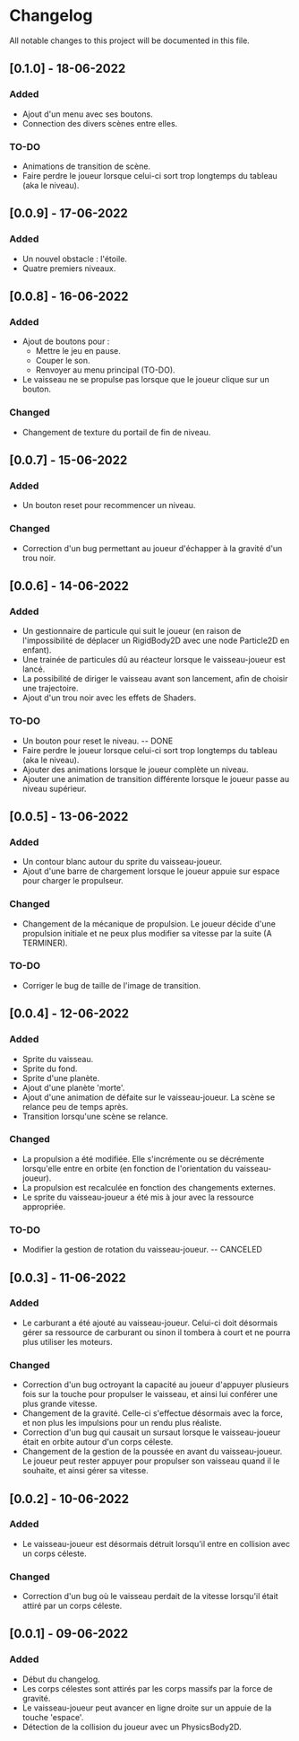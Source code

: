 # Changelog
All notable changes to this project will be documented in this file.

## [0.1.0] - 18-06-2022
### Added
- Ajout d'un menu avec ses boutons.
- Connection des divers scènes entre elles.

### TO-DO
- Animations de transition de scène.
- Faire perdre le joueur lorsque celui-ci sort trop longtemps du tableau (aka le niveau).

## [0.0.9] - 17-06-2022
### Added
- Un nouvel obstacle : l'étoile.
- Quatre premiers niveaux.

## [0.0.8] - 16-06-2022
### Added
- Ajout de boutons pour :
	- Mettre le jeu en pause.
	- Couper le son.
	- Renvoyer au menu principal (TO-DO).
- Le vaisseau ne se propulse pas lorsque que le joueur clique sur un bouton.

### Changed
- Changement de texture du portail de fin de niveau.

## [0.0.7] - 15-06-2022
### Added
- Un bouton reset pour recommencer un niveau.

### Changed
- Correction d'un bug permettant au joueur d'échapper à la gravité d'un trou noir.

## [0.0.6] - 14-06-2022
### Added
- Un gestionnaire de particule qui suit le joueur (en raison de l'impossibilité de déplacer un RigidBody2D avec une node Particle2D en enfant).
- Une trainée de particules dû au réacteur lorsque le vaisseau-joueur est lancé.
- La possibilité de diriger le vaisseau avant son lancement, afin de choisir une trajectoire.
- Ajout d'un trou noir avec les effets de Shaders.

### TO-DO
- Un bouton pour reset le niveau. -- DONE
- Faire perdre le joueur lorsque celui-ci sort trop longtemps du tableau (aka le niveau).
- Ajouter des animations lorsque le joueur complète un niveau.
- Ajouter une animation de transition différente lorsque le joueur passe au niveau supérieur.

## [0.0.5] - 13-06-2022
### Added
- Un contour blanc autour du sprite du vaisseau-joueur.
- Ajout d'une barre de chargement lorsque le joueur appuie sur espace pour charger le propulseur.

### Changed
- Changement de la mécanique de propulsion. Le joueur décide d'une propulsion initiale et ne peux plus modifier sa vitesse par la suite (A TERMINER).

### TO-DO
- Corriger le bug de taille de l'image de transition.

## [0.0.4] - 12-06-2022
### Added
- Sprite du vaisseau.
- Sprite du fond.
- Sprite d'une planète.
- Ajout d'une planète 'morte'.
- Ajout d'une animation de défaite sur le vaisseau-joueur. La scène se relance peu de temps après.
- Transition lorsqu'une scène se relance.

### Changed
- La propulsion a été modifiée. Elle s'incrémente ou se décrémente lorsqu'elle entre en orbite (en fonction de l'orientation du vaisseau-joueur).
- La propulsion est recalculée en fonction des changements externes.
- Le sprite du vaisseau-joueur a été mis à jour avec la ressource appropriée.

### TO-DO
- Modifier la gestion de rotation du vaisseau-joueur. -- CANCELED

## [0.0.3] - 11-06-2022
### Added
- Le carburant a été ajouté au vaisseau-joueur. Celui-ci doit désormais gérer sa ressource de carburant ou sinon il tombera à court et ne pourra plus utiliser les moteurs.

### Changed
- Correction d'un bug octroyant la capacité au joueur d'appuyer plusieurs fois sur la touche pour propulser le vaisseau, et ainsi lui conférer une plus grande vitesse.
- Changement de la gravité. Celle-ci s'effectue désormais avec la force, et non plus les impulsions pour un rendu plus réaliste.
- Correction d'un bug qui causait un sursaut lorsque le vaisseau-joueur était en orbite autour d'un corps céleste.
- Changement de la gestion de la poussée en avant du vaisseau-joueur. Le joueur peut rester appuyer pour propulser son vaisseau quand il le souhaite, et ainsi gérer sa vitesse.

## [0.0.2] - 10-06-2022
### Added
- Le vaisseau-joueur est désormais détruit lorsqu'il entre en collision avec un corps céleste.

### Changed
- Correction d'un bug où le vaisseau perdait de la vitesse lorsqu'il était attiré par un corps céleste.

## [0.0.1] - 09-06-2022
### Added
- Début du changelog.
- Les corps célestes sont attirés par les corps massifs par la force de gravité.
- Le vaisseau-joueur peut avancer en ligne droite sur un appuie de la touche 'espace'.
- Détection de la collision du joueur avec un PhysicsBody2D.